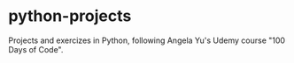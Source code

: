 # python-projects

Projects and exercizes in Python, following Angela Yu's Udemy course "100 Days of Code".
